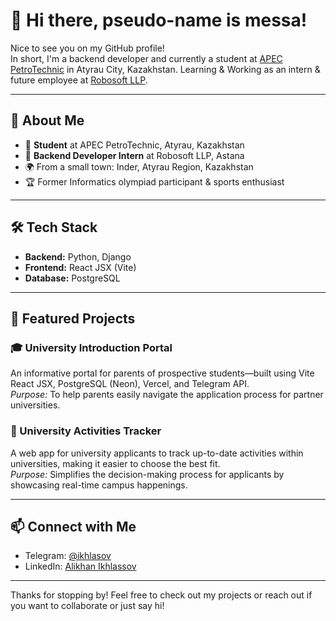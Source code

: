 # 👋 Hi there, pseudo-name is messa!

Nice to see you on my GitHub profile!  
In short, I'm a backend developer and currently a student at [APEC PetroTechnic](https://apec.edu.kz/) in Atyrau City, Kazakhstan. Learning & Working as an intern & future employee at [Robosoft LLP](https://robosoft.kz/).

---

## 🚀 About Me

- 🏫 **Student** at APEC PetroTechnic, Atyrau, Kazakhstan  
- 💼 **Backend Developer Intern** at Robosoft LLP, Astana  
- 🌍 From a small town: Inder, Atyrau Region, Kazakhstan  
- 🏆 Former Informatics olympiad participant & sports enthusiast

---

## 🛠️ Tech Stack

- **Backend:** Python, Django
- **Frontend:** React JSX (Vite)
- **Database:** PostgreSQL

---

## 🌟 Featured Projects

### 🎓 University Introduction Portal
An informative portal for parents of prospective students—built using Vite React JSX, PostgreSQL (Neon), Vercel, and Telegram API.  
*Purpose:* To help parents easily navigate the application process for partner universities.

### 🏫 University Activities Tracker
A web app for university applicants to track up-to-date activities within universities, making it easier to choose the best fit.  
*Purpose:* Simplifies the decision-making process for applicants by showcasing real-time campus happenings.

---

## 📫 Connect with Me

- Telegram: [@ikhlasov](https://t.me/ikhlasov)
- LinkedIn: [Alikhan Ikhlassov](https://www.linkedin.com/in/alikhan-ikhlassov-859148317/)

---

Thanks for stopping by! Feel free to check out my projects or reach out if you want to collaborate or just say hi!

